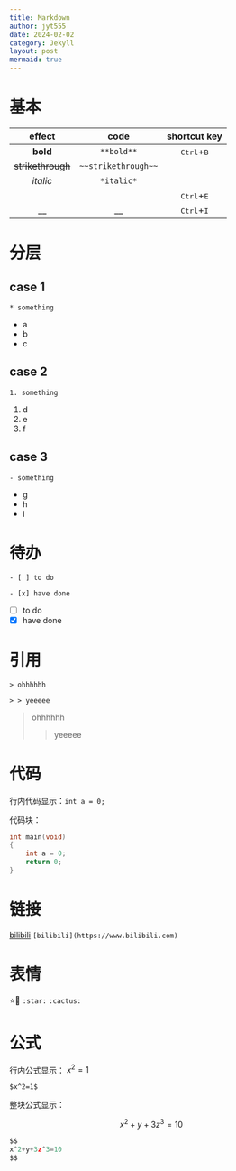 ```yaml
---
title: Markdown
author: jyt555
date: 2024-02-02
category: Jekyll
layout: post
mermaid: true
---
```


# 基本

|effect|code|shortcut key|
|:--:|:--:|:--:|
|**bold**|`**bold**`|<kbd>Ctrl</kbd>+<kbd>B</kbd>|
|~~strikethrough~~|`~~strikethrough~~`||
|*italic*|`*italic*`||
|` `|` `|<kbd>Ctrl</kbd>+<kbd>E</kbd>|
|__|__|<kbd>Ctrl</kbd>+<kbd>I</kbd>|

# 分层

## case 1

`* something`
* a
* b
* c

## case 2

`1. something`
1. d
2. e
3. f

## case 3

`- something`
- g
- h
- i

# 待办

`- [ ] to do`

`- [x] have done`
- [ ] to do
- [x] have done

# 引用

`> ohhhhhh`

`> > yeeeee`
> ohhhhhh
> > yeeeee

# 代码

行内代码显示：`int a = 0;`

代码块：

```c
int main(void)
{
    int a = 0;
    return 0;
}
```

# 链接

[bilibili](https://www.bilibili.com)
`[bilibili](https://www.bilibili.com)`

# 表情

:star::cactus:
`:star:` `:cactus:`

# 公式

行内公式显示： $x^2=1$

`$x^2=1$`

整块公式显示：

$$
x^2+y+3z^3=10
$$

```c
$$
x^2+y+3z^3=10
$$
```
